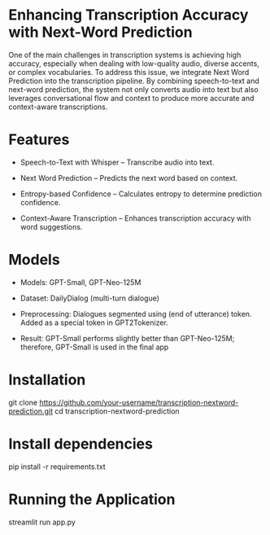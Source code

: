 # Enhancing Transcription Accuracy with Next-Word Prediction
One of the main challenges in transcription systems is achieving high accuracy, especially when dealing with low-quality audio, diverse accents, or complex vocabularies. To address this issue, we integrate Next Word Prediction into the transcription pipeline. By combining speech-to-text and next-word prediction, the system not only converts audio into text but also leverages conversational flow and context to produce more accurate and context-aware transcriptions.

# Features
* Speech-to-Text with Whisper – Transcribe audio into text.
  
* Next Word Prediction – Predicts the next word based on context.
  
* Entropy-based Confidence – Calculates entropy to determine prediction confidence.

* Context-Aware Transcription – Enhances transcription accuracy with word suggestions.

# Models
* Models: GPT-Small, GPT-Neo-125M

* Dataset: DailyDialog (multi-turn dialogue)

* Preprocessing: Dialogues segmented using <eou> (end of utterance) token. Added as a special token in GPT2Tokenizer.

* Result: GPT-Small performs slightly better than GPT-Neo-125M; therefore, GPT-Small is used in the final app

# Installation
git clone https://github.com/your-username/transcription-nextword-prediction.git
cd transcription-nextword-prediction

# Install dependencies
pip install -r requirements.txt

# Running the Application
streamlit run app.py
  
